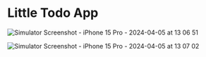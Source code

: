 # Little Todo App

![Simulator Screenshot - iPhone 15 Pro - 2024-04-05 at 13 06 51](https://github.com/b1t-ninja/Tudu/assets/69219273/a35a081c-1487-4478-a7de-ce475c67f89d)


![Simulator Screenshot - iPhone 15 Pro - 2024-04-05 at 13 07 02](https://github.com/b1t-ninja/Tudu/assets/69219273/175cb7be-e3bc-438f-985f-6c9168f43d0a)
